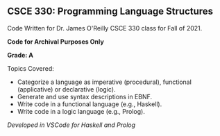 ## CSCE 330: Programming Language Structures
Code Written for Dr. James O'Reilly CSCE 330 class for Fall of 2021.

**Code for Archival Purposes Only**

**Grade: A**

Topics Covered: 
* Categorize a language as imperative (procedural), functional (applicative) or declarative (logic).
* Generate and use syntax descriptions in EBNF.
* Write code in a functional language (e.g., Haskell).
* Write code in a logic language (e.g., Prolog). 



*Developed in VSCode for Haskell and Prolog*
